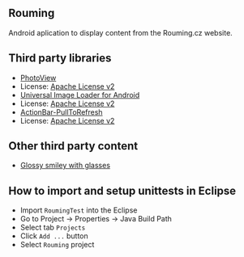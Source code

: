 ## Rouming

Android aplication to display content from the Rouming.cz website.

## Third party libraries

* [PhotoView](https://github.com/chrisbanes/PhotoView)
 * License: [Apache License v2](https://github.com/chrisbanes/PhotoView/blob/master/LICENSE)
* [Universal Image Loader for Android](https://github.com/nostra13/Android-Universal-Image-Loader)
 * License: [Apache License v2](https://github.com/nostra13/Android-Universal-Image-Loader/blob/master/LICENSE)
* [ActionBar-PullToRefresh](https://github.com/chrisbanes/ActionBar-PullToRefresh)
 * License: [Apache License v2](https://github.com/nostra13/Android-Universal-Image-Loader/blob/master/LICENSE)

## Other third party content

* [Glossy smiley with glasses](http://iconbug.com/detail/icon/2841/glossy-smiley-with-glasses/)

## How to import and setup unittests in Eclipse

* Import ``RoumingTest`` into the Eclipse
* Go to Project -> Properties -> Java Build Path
* Select tab ``Projects``
* Click ``Add ...`` button
* Select ``Rouming`` project

